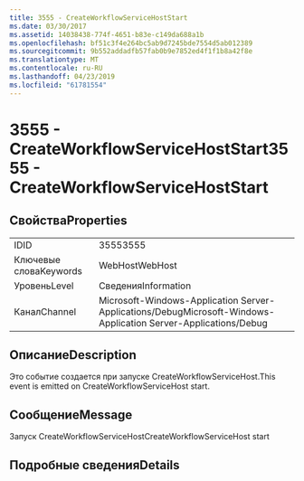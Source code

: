 ```yaml
---
title: 3555 - CreateWorkflowServiceHostStart
ms.date: 03/30/2017
ms.assetid: 14038438-774f-4651-b83e-c149da688a1b
ms.openlocfilehash: bf51c3f4e264bc5ab9d7245bde7554d5ab012389
ms.sourcegitcommit: 9b552addadfb57fab0b9e7852ed4f1f1b8a42f8e
ms.translationtype: MT
ms.contentlocale: ru-RU
ms.lasthandoff: 04/23/2019
ms.locfileid: "61781554"
---
```

# <a name="3555---createworkflowservicehoststart"></a><span data-ttu-id="5b228-102">3555 - CreateWorkflowServiceHostStart</span><span class="sxs-lookup"><span data-stu-id="5b228-102">3555 - CreateWorkflowServiceHostStart</span></span>
## <a name="properties"></a><span data-ttu-id="5b228-103">Свойства</span><span class="sxs-lookup"><span data-stu-id="5b228-103">Properties</span></span>  
  
|||  
|-|-|  
|<span data-ttu-id="5b228-104">ID</span><span class="sxs-lookup"><span data-stu-id="5b228-104">ID</span></span>|<span data-ttu-id="5b228-105">3555</span><span class="sxs-lookup"><span data-stu-id="5b228-105">3555</span></span>|  
|<span data-ttu-id="5b228-106">Ключевые слова</span><span class="sxs-lookup"><span data-stu-id="5b228-106">Keywords</span></span>|<span data-ttu-id="5b228-107">WebHost</span><span class="sxs-lookup"><span data-stu-id="5b228-107">WebHost</span></span>|  
|<span data-ttu-id="5b228-108">Уровень</span><span class="sxs-lookup"><span data-stu-id="5b228-108">Level</span></span>|<span data-ttu-id="5b228-109">Сведения</span><span class="sxs-lookup"><span data-stu-id="5b228-109">Information</span></span>|  
|<span data-ttu-id="5b228-110">Канал</span><span class="sxs-lookup"><span data-stu-id="5b228-110">Channel</span></span>|<span data-ttu-id="5b228-111">Microsoft-Windows-Application Server-Applications/Debug</span><span class="sxs-lookup"><span data-stu-id="5b228-111">Microsoft-Windows-Application Server-Applications/Debug</span></span>|  
  
## <a name="description"></a><span data-ttu-id="5b228-112">Описание</span><span class="sxs-lookup"><span data-stu-id="5b228-112">Description</span></span>  
 <span data-ttu-id="5b228-113">Это событие создается при запуске CreateWorkflowServiceHost.</span><span class="sxs-lookup"><span data-stu-id="5b228-113">This event is emitted on CreateWorkflowServiceHost start.</span></span>  
  
## <a name="message"></a><span data-ttu-id="5b228-114">Сообщение</span><span class="sxs-lookup"><span data-stu-id="5b228-114">Message</span></span>  
 <span data-ttu-id="5b228-115">Запуск CreateWorkflowServiceHost</span><span class="sxs-lookup"><span data-stu-id="5b228-115">CreateWorkflowServiceHost start</span></span>  
  
## <a name="details"></a><span data-ttu-id="5b228-116">Подробные сведения</span><span class="sxs-lookup"><span data-stu-id="5b228-116">Details</span></span>
